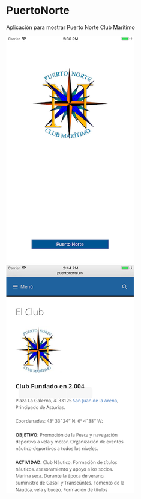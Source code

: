 # PuertoNorte
Aplicación para mostrar Puerto Norte Club Marítimo

![picture](Capturas/puertonorteclub001.png) ![picture](Capturas/puertonorteclub002.png)
